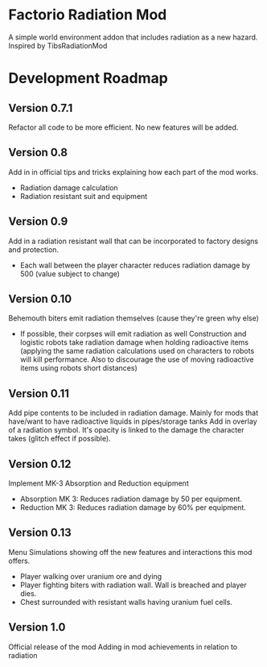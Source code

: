 # Factorio Radiation Mod

A simple world environment addon that includes radiation as a new hazard.
Inspired by TibsRadiationMod


# Development Roadmap
## Version 0.7.1
Refactor all code to be more efficient.
No new features will be added.

## Version 0.8
Add in in official tips and tricks explaining how each part of the mod works.
- Radiation damage calculation
- Radiation resistant suit and equipment

## Version 0.9
Add in a radiation resistant wall that can be incorporated to factory designs and protection.
- Each wall between the player character reduces radiation damage by 500 (value subject to change)

## Version 0.10
Behemouth biters emit radiation themselves (cause they're green why else)
- If possible, their corpses will emit radiation as well
Construction and logistic robots take radiation damage when holding radioactive items (applying the same radiation calculations used on characters to robots will kill performance. Also to discourage the use of moving radioactive items using robots short distances)

## Version 0.11
Add pipe contents to be included in radiation damage.
Mainly for mods that have/want to have radioactive liquids in pipes/storage tanks
Add in overlay of a radiation symbol. It's opacity is linked to the damage the character takes (glitch effect if possible).

## Version 0.12
Implement MK-3 Absorption and Reduction equipment
- Absorption MK 3: Reduces radiation damage by 50 per equipment.
- Reduction MK 3: Reduces radiation damage by 60% per equipment.

## Version 0.13
Menu Simulations showing off the new features and interactions this mod offers.
- Player walking over uranium ore and dying
- Player fighting biters with radiation wall. Wall is breached and player dies.
- Chest surrounded with resistant walls having uranium fuel cells.

## Version 1.0
Official release of the mod
Adding in mod achievements in relation to radiation